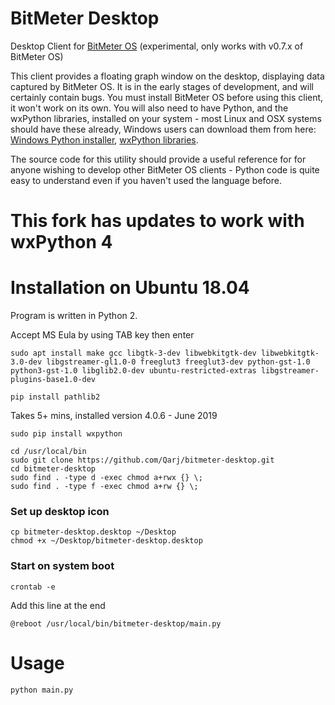 # BitMeter Desktop

Desktop Client for [BitMeter OS](https://github.com/codebox/bitmeteros) (experimental, only works with v0.7.x of BitMeter OS)

This client provides a floating graph window on the desktop, displaying data captured by BitMeter OS. It is in the early stages of development, and will certainly contain bugs. You must install BitMeter OS before using this client, it won't work on its own. You will also need to have Python, and the wxPython libraries, installed on your system - most Linux and OSX systems should have these already, Windows users can download them from here: [Windows Python installer](http://www.python.org/download/releases/), [wxPython libraries](http://www.wxpython.org/download.php).

The source code for this utility should provide a useful reference for for anyone wishing to develop other BitMeter OS clients - Python code is quite easy to understand even if you haven't used the language before.

# This fork has updates to work with wxPython 4


# Installation on Ubuntu 18.04

Program is written in Python 2.

Accept MS Eula by using TAB key then enter
```
sudo apt install make gcc libgtk-3-dev libwebkitgtk-dev libwebkitgtk-3.0-dev libgstreamer-gl1.0-0 freeglut3 freeglut3-dev python-gst-1.0 python3-gst-1.0 libglib2.0-dev ubuntu-restricted-extras libgstreamer-plugins-base1.0-dev
```

```
pip install pathlib2
```

Takes 5+ mins, installed version 4.0.6 - June 2019
```
sudo pip install wxpython
```

```
cd /usr/local/bin
sudo git clone https://github.com/Qarj/bitmeter-desktop.git
cd bitmeter-desktop
sudo find . -type d -exec chmod a+rwx {} \;
sudo find . -type f -exec chmod a+rw {} \;
```

### Set up desktop icon
```
cp bitmeter-desktop.desktop ~/Desktop
chmod +x ~/Desktop/bitmeter-desktop.desktop
```

### Start on system boot
```
crontab -e
```

Add this line at the end
```
@reboot /usr/local/bin/bitmeter-desktop/main.py
```



# Usage

```
python main.py
```
